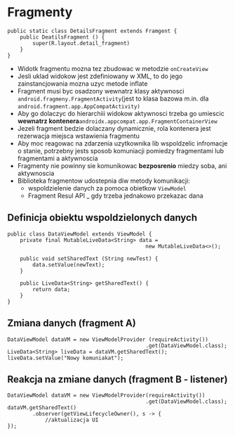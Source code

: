 # Fragmenty

```
public static class DetailsFragment extends Framgent {
    public DeatilsFragment () {
        super(R.layout.detail_fragment)
    }
}

```

- Widotk fragmentu mozna tez zbudowac w metodzie ```onCreateView```
- Jesli uklad widokow jest zdefiniowany w XML, to do jego zainstancjowania mozna uzyc metode inflate
- Fragment musi byc osadzony wewnatrz klasy aktywnosci ```android.fragmeny.FragmentActivity```(jest to klasa bazowa m.in. dla ```android.fragment.app.AppCompatActivity)```
- Aby go dolaczyc do hierarchiii widokow aktywnosci trzeba go umiescic <b>wewnatrz kontenera</b>```androidx.appcompat.app.FragmentContainerView```
- Jezeli fragment bedzie dolaczany dynamicznie, rola kontenera jest rezerwacja miejsca wstawienia fragmentu
- Aby moc reagowac na zdarzenia uzytkownika lib wspoldzelic infromacje o stanie, potrzebny jests sposob komuniacji pomiedzy fragmentami lub fragmentami a aktywnoscia
- Fragmenty nie powinny sie komunikowac <b>bezposrenio</b> miedzy soba, ani aktywnoscia
- Biblioteka fragmentow udostepnia diw metody komunikacji:
    - wspoldzielenie danych za pomoca obietkow ```ViewModel```
    - Fragment Resul API _ gdy trzeba jednakowo przekazac dana
 
## Definicja obiektu wspoldzielonych danych
```
public class DataViewModel extends ViewModel {
    private final MutableLiveData<String> data =
                                            new MutableLiveData<>();

    public void setSharedText (String newTest) {
        data.setValue(newText);
    }

    public LiveData<String> getSharedText() {
        return data;
    }
}
```


## Zmiana danych (fragment A)
```
DataViewModel dataVM = new ViewModelProvider (requireActivity())
                                            .get(DataViewModel.class);
LiveData<String> liveData = dataVM.getSharedText();
liveData.setValue("Nowy komuniakat");
```

## Reakcja na zmiane danych (fragment B - listener)
```
DataViewModel dataVM = new ViewModelProvider(requireActivity())
                                            .get(DataViewModel.class);
dataVM.getSharedText()
        .observer(getViewLifecycleOwner(), s -> {
            //aktualizacja UI
});
```
